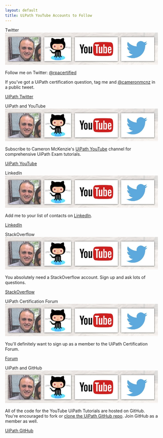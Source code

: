 ```yaml
---
layout: default
title: UiPath YouTube Accounts to Follow
---
```


  <div class=" col-6 col-xs-6 col-sm-6 col-md-4 col-lg-4 col-xl-4 mb-2  d-flex align-items-stretch">
    <div class="card" >
      <div class="card-header">Twitter <a id="twitter"></a></div>
      <img src="/assets/serge-social2.jpg" class="card-img-top" alt="uipath certification">
      <div class="card-body d-flex flex-column">
        <p class="card-text">Follow me on Twitter: <a href="http://www.twitter.com/rpacertified">@rpacertified</a></p>
        <p class="card-text">If you've got a UiPath certification question, tag me and <a href="http://www.twitter.com/cameronmcnz">@cameronmcnz</a> in a public tweet.</p>
        <p class="text-center mt-auto"><a href="http://www.twitter.com/cameronmcnz" class="text-center  btn btn-outline-primary btn-sm">UiPath Twitter</a></p>

</div>
    </div>
  </div>

<div class="row">
  <div class=" col-6 col-xs-6 col-sm-6 col-md-4 col-lg-4 col-xl-4 mb-2  d-flex align-items-stretch">
    <div class="card" >
      <div class="card-header">UiPath and YouTube <a id="youtube"></a></div>
      <img src="/assets/serge-social2.jpg" class="card-img-top" alt="uipath certification">
      <div class="card-body d-flex flex-column">
        <p class="card-text">Subscribe to Cameron McKenzie's <a href="https://www.youtube.com/playlist?list=PL_RrEj88onS-QrvtnW0EQ3i7qJUbKTdJ8">UiPath YouTube</a> channel for comprehensive UiPath Exam tutorials.</p>
        <p class="text-center mt-auto"><a href="https://www.youtube.com/user/potemcam" class="text-center  btn btn-outline-primary btn-sm">UiPath YouTube</a></p>
      </div>
    </div>
  </div>
  
  
  

  
  
  
  <div class=" col-6 col-xs-6 col-sm-6 col-md-4 col-lg-4 col-xl-4 mb-2  d-flex align-items-stretch">
    <div class="card" >
      <div class="card-header">LinkedIn<a id="linkedin"></a></div>
      <img src="/assets/serge-social2.jpg" class="card-img-top" alt="uipath certification">
      <div class="card-body d-flex flex-column">
        <p class="card-text">Add me to your list of contacts on <a href="https://www.linkedin.com/in/sergio-salerno-6455b831/">LinkedIn</a>.</p>
        <p class="text-center mt-auto"><a href="https://www.linkedin.com/in/cameronwmckenzie/" class="text-center btn btn-outline-primary btn-sm">LinkedIn</a></p>
      </div>
    </div>
  </div>
  
  <div class=" col-6 col-xs-6 col-sm-6 col-md-4 col-lg-4 col-xl-4 mb-2  d-flex align-items-stretch">
    <div class="card" >
      <div class="card-header">StackOverflow <a id="stackoverflow"></a></div>
      <img src="/assets/serge-social2.jpg" class="card-img-top" alt="uipath certification">
      <div class="card-body d-flex flex-column">
        <p class="card-text">You absolutely need a StackOverflow account. Sign up and ask lots of questions.</p>
        <p class="text-center mt-auto"><a href="https://stackoverflow.com/users/14185173/sergio-salerno" class="text-center btn btn-outline-primary btn-sm">StackOverflow</a></p>
      </div>
    </div>
  </div>
  
  
  <div class=" col-6 col-xs-6 col-sm-6 col-md-4 col-lg-4 col-xl-4 mb-2  d-flex align-items-stretch">
    <div class="card" >
      <div class="card-header">UiPath Certification Forum<a id="cert-forum-uipath"></a></div>
      <img src="/assets/serge-social2.jpg" class="card-img-top" alt="uipath certification">
      <div class="card-body d-flex flex-column">
        <p class="card-text">You'll definitely want to sign up as a member to the UiPath Certification Forum.</p>
        <p class="text-center mt-auto"><a href="https://forum.uipath.com/t/uipath-certification/1144" class="text-center btn btn-outline-primary btn-sm">Forum</a></p>
      </div>
    </div>
  </div>
  
  
  <div class=" col-6 col-xs-6 col-sm-6 col-md-4 col-lg-4 col-xl-4 mb-2  d-flex align-items-stretch">
    <div class="card" >
      <div class="card-header">UiPath and GitHub <a id="github-uipath"></a></div>
      <img src="/assets/serge-social2.jpg" class="card-img-top" alt="uipath certification">
      <div class="card-body d-flex flex-column">
        <p class="card-text">All of the code for the YouTube UiPath Tutorials are hosted on GitHub. You're encouraged to fork or <a href="https://youtu.be/NiGU3Q-7iXw">clone the UiPath GitHub repo</a>. Join GitHub as a member as well. </p>
        <p class="text-center mt-auto"><a href="https://github.com/cameronmcnz/uipath-tutorials" class="text-center btn btn-outline-primary btn-sm">UiPath GitHub</a></p>
      </div>
    </div>
  </div>
  

</div>
